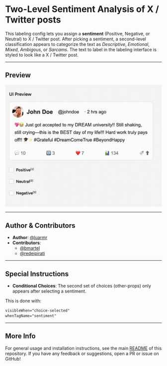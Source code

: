 # Two-Level Sentiment Analysis of X / Twitter posts

This labeling config lets you assign a **sentiment** (Positive, Negative, or Neutral) to X / Twitter post. 
After picking a sentiment, a second-level classification appears to categorize the text as _Descriptive_, _Emotional_, _Mixed_, _Ambigous_, or _Sarcams_. 
The text to label in the labeling interface is styled to look like a X / Twitter post.

---

## Preview

![two-level-classification-preview](./preview/two-level-sentiment-analysis-of-x-twitter-posts.jpg)

---

## Author & Contributors

- **Author**: [@luarmr](https://github.com/luarmr)
- **Contributors**:
  - [@bmartel](https://github.com/bmartel)
  - [@redeipirati](https://github.com/redeipirati)

---

## Special Instructions

- **Conditional Choices**: The second set of choices (other-props) only appears after selecting a sentiment.

This is done with:

```xml
visibleWhen="choice-selected"
whenTagName="sentiment"
```

---

## More Info

For general usage and installation instructions, see the main
[README](../../README.md) of this repository.
If you have any feedback or suggestions, open a PR or issue on GitHub!
